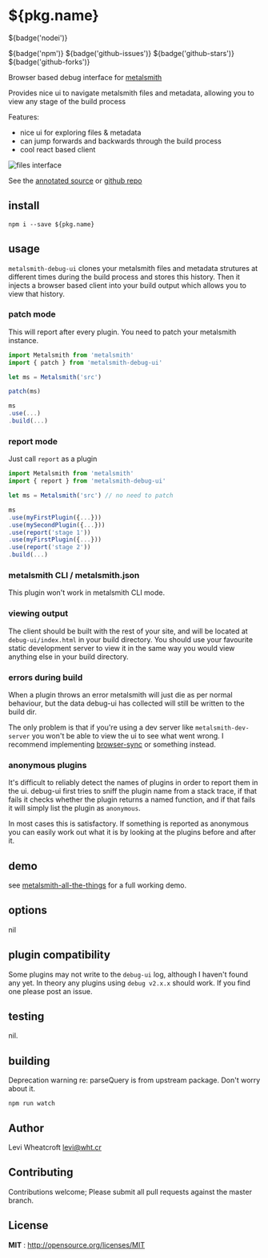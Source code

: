 # ${pkg.name}

${badge('nodei')}

${badge('npm')} ${badge('github-issues')} ${badge('github-stars')} ${badge('github-forks')}

Browser based debug interface for [metalsmith](https://metalsmith.io)

Provides nice ui to navigate metalsmith files and metadata, allowing you to view any stage of the build process

Features:

 * nice ui for exploring files & metadata
 * can jump forwards and backwards through the build process
 * cool react based client

![files interface][files]

See the [annotated source][annotated source] or [github repo][github repo]

## install

`npm i --save ${pkg.name}`

## usage
`metalsmith-debug-ui` clones your metalsmith files and metadata strutures at
different times during the build process and stores this history. Then it
injects a browser based client into your build output which allows you to view
that history.

### patch mode
This will report after every plugin. You need to patch your metalsmith instance.

```javascript
import Metalsmith from 'metalsmith'
import { patch } from 'metalsmith-debug-ui'

let ms = Metalsmith('src')

patch(ms)

ms
.use(...)
.build(...)
```

### report mode

Just call `report` as a plugin

```javascript
import Metalsmith from 'metalsmith'
import { report } from 'metalsmith-debug-ui'

let ms = Metalsmith('src') // no need to patch

ms
.use(myFirstPlugin({...}))
.use(mySecondPlugin({...}))
.use(report('stage 1'))
.use(myFirstPlugin({...}))
.use(report('stage 2'))
.build(...)
```

### metalsmith CLI / metalsmith.json
This plugin won't work in metalsmith CLI mode.

### viewing output
The client should be built with the rest of your site, and will be located at `debug-ui/index.html` in your build directory. You should use your favourite static development server to view it in the same way you would view anything else in your build directory.

### errors during build
When a plugin throws an error metalsmith will just die as per normal behaviour, but the data debug-ui has collected will still be written to the build dir.

The only problem is that if you're using a dev server like `metalsmith-dev-server` you won't be able to view the ui to see what went wrong. I recommend implementing [browser-sync][browser-sync] or something instead.

### anonymous plugins
It's difficult to reliably detect the names of plugins in order to report them in the ui. debug-ui first tries to sniff the plugin name from a stack trace, if that fails it checks whether the plugin returns a named function, and if that fails it will simply list the plugin as `anonymous`.

In most cases this is satisfactory. If something is reported as anonymous you can easily work out what it is by looking at the plugins before and after it.

## demo
see [metalsmith-all-the-things][metalsmith-all-the-things] for a full working
demo.

## options
nil

## plugin compatibility
Some plugins may not write to the `debug-ui` log, although I haven't found any
yet. In theory any plugins using `debug v2.x.x` should work. If you find one
please post an issue.

## testing
nil.

## building
Deprecation warning re: parseQuery is from upstream package. Don't worry about
it.

`npm run watch`

## Author
Levi Wheatcroft <levi@wht.cr>

## Contributing
Contributions welcome; Please submit all pull requests against the master
branch.

## License
**MIT** : http://opensource.org/licenses/MIT

[annotated source]: https://leviwheatcroft.github.io/metalsmith-debug-ui "annotated source"
[github repo]: https://github.com/leviwheatcroft/metalsmith-debug-ui "github repo"
[files]: http://leviwheatcroft.github.io/metalsmith-debug-ui/images/files.png
[browser-sync]: https://www.browsersync.io/
[metalsmith-all-the-things]: https://github.com/leviwheatcroft/metalsmith-all-the-things
[anonymous vs named plugins]: https://github.com/leviwheatcroft/metalsmith-debug-ui/issues/2
[metalsmith-sugar]: https://github.com/connected-world-services/metalsmith-sugar
